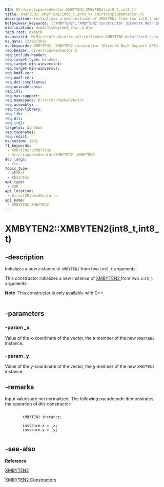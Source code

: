 ```yaml
---
UID: NF:directxpackedvector.XMBYTEN2.XMBYTEN2(int8_t,int8_t)
title: XMBYTEN2::XMBYTEN2(int8_t,int8_t) (directxpackedvector.h)
description: Initializes a new instance of XMBYTEN2 from two int8_t arguments.
helpviewer_keywords: ["XMBYTEN2","XMBYTEN2 constructor [DirectX Math Support APIs]","XMBYTEN2 constructor [DirectX Math Support APIs]","XMBYTEN2 structure","XMBYTEN2 structure [DirectX Math Support APIs]","XMBYTEN2 constructor","XMBYTEN2.XMBYTEN2","XMBYTEN2.XMBYTEN2(int8_t","int8_t)","XMBYTEN2::XMBYTEN2","XMBYTEN2::XMBYTEN2(int8_t","int8_t)","dxmath.xmbyten2_ctor_3"]
old-location: dxmath\xmbyten2_ctor_3.htm
tech.root: dxmath
ms.assetid: M:Microsoft.directx_sdk.reference.XMBYTEN2.#ctor(int8_t,int8_t)
ms.date: 12/05/2018
ms.keywords: XMBYTEN2, XMBYTEN2 constructor [DirectX Math Support APIs], XMBYTEN2 constructor [DirectX Math Support APIs],XMBYTEN2 structure, XMBYTEN2 structure [DirectX Math Support APIs],XMBYTEN2 constructor, XMBYTEN2.XMBYTEN2, XMBYTEN2.XMBYTEN2(int8_t,int8_t), XMBYTEN2::XMBYTEN2, XMBYTEN2::XMBYTEN2(int8_t,int8_t), dxmath.xmbyten2_ctor_3
req.header: directxpackedvector.h
req.include-header: 
req.target-type: Windows
req.target-min-winverclnt: 
req.target-min-winversvr: 
req.kmdf-ver: 
req.umdf-ver: 
req.ddi-compliance: 
req.unicode-ansi: 
req.idl: 
req.max-support: 
req.namespace: DirectX::PackedVector
req.assembly: 
req.type-library: 
req.lib: 
req.dll: 
req.irql: 
targetos: Windows
req.typenames: 
req.redist: 
ms.custom: 19H1
f1_keywords:
 - XMBYTEN2::XMBYTEN2
 - directxpackedvector/XMBYTEN2::XMBYTEN2
dev_langs:
 - c++
topic_type:
 - APIRef
 - kbSyntax
api_type:
 - COM
api_location:
 - DirectXPackedVector.h
api_name:
 - XMBYTEN2.XMBYTEN2
---
```


# XMBYTEN2::XMBYTEN2(int8_t,int8_t)


## -description

Initializes a new instance of <code>XMBYTEN2</code> from two <code>int8_t</code> arguments.

This constructor initializes a new instance of <a href="https://docs.microsoft.com/windows/desktop/api/directxpackedvector/ns-directxpackedvector-xmbyten2">XMBYTEN2 </a> from two <code>int8_t</code> arguments.
<div class="alert"><b>Note</b>  This constructor is only available with C++.</div><div> </div>

## -parameters

### -param _x

Value of the x-coordinate of the vector, the <b>x</b> member of the new <code>XMBYTEN2</code> instance.

### -param _y

Value of the y-coordinate of the vector, the <b>y</b> member of the new <code>XMBYTEN2</code> instance.

## -remarks

Input values are not normalized. The following pseudocode demonstrates the operation of this constructor:


```

	    XMBYTEN2 instance;

	    instance.x = _x; 
	    instance.y = _y; 
	
```

## -see-also

<b>Reference</b>



<a href="https://docs.microsoft.com/windows/desktop/api/directxpackedvector/ns-directxpackedvector-xmbyten2">XMBYTEN2</a>



<a href="https://docs.microsoft.com/windows/desktop/dxmath/xmbyten2-ctor">XMBYTEN2 Constructors</a>

